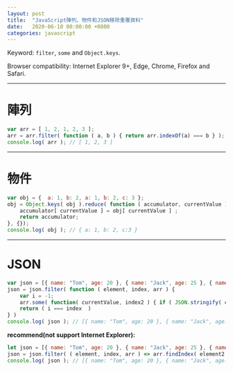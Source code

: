 ```yaml
---
layout: post
title:  "JavaScript陣列、物件和JSON移除重覆資料"
date:   2020-06-10 00:00:00 +0800
categories: javascript
---
```


Keyword: `filter`, `some` and `Object.keys`.

Browser compatibility: Internet Explorer 9+, Edge, Chrome, Firefox and Safari.

---

# 陣列

```javascript
var arr = [ 1, 2, 1, 2, 3 ];
arr = arr.filter( function ( a, b ) { return arr.indexOf(a) === b } );
console.log( arr ); // [ 1, 2, 3 ]
```

---

# 物件

```javascript
var obj = {  a: 1, b: 2, a: 1, b: 2, c: 3 };
obj = Object.keys( obj ).reduce( function ( accumulator, currentValue ) { 
    accumulator[ currentValue ] = obj[ currentValue ] ;
    return accumulator;
}, {});
console.log( obj ); // { a: 1, b: 2, c:3 }
```

---

# JSON

```javascript
var json = [{ name: "Tom", age: 20 }, { name: "Jack", age: 25 }, { name: "Tom", age: 20 }, { name: "Jack", age: 25 }, { name: "Mary", age: 23 }];
json = json.filter( function ( element, index, arr ) {
	var i = -1;
	arr.some( function( currentValue, index2 ) { if ( JSON.stringify( currentValue ) === JSON.stringify( element ) ) { i = index2; } }) 
	return ( i === index  )
} )
console.log( json ); // [{ name: "Tom", age: 20 }, { name: "Jack", age: 25 },  { name: "Mary", age: 23 }]
```

**recommend(not support Internet Explorer):**

```javascript
let json = [{ name: "Tom", age: 20 }, { name: "Jack", age: 25 }, { name: "Tom", age: 20 }, { name: "Jack", age: 25 }, { name: "Mary", age: 23 }];
json = json.filter( ( element, index, arr ) => arr.findIndex( element2 => ( JSON.stringify( element2 ) === JSON.stringify( element ) ) ) === index )
console.log( json ); // [{ name: "Tom", age: 20 }, { name: "Jack", age: 25 },  { name: "Mary", age: 23 }]
```





